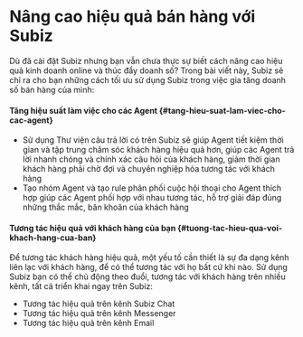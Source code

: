 # Nâng cao hiệu quả bán hàng với Subiz

Dù đã cài đặt Subiz nhưng bạn vẫn chưa thực sự biết cách nâng cao hiệu quả kinh doanh online và thúc đẩy doanh số? Trong bài viết này, Subiz sẽ chỉ ra cho bạn những cách tối ưu sử dụng Subiz trong việc gia tăng doanh số bán hàng của mình:

#### Tăng hiệu suất làm việc cho các Agent {#tang-hieu-suat-lam-viec-cho-cac-agent}

* Sử dụng Thư viện câu trả lời có trên Subiz sẽ giúp Agent tiết kiệm thời gian và tập trung chăm sóc khách hàng hiệu quả hơn, giúp các Agent trả lời nhanh chóng và chính xác câu hỏi của khách hàng, giảm thời gian khách hàng phải chờ đợi và chuyên nghiệp hóa tương tác với khách hàng
* Tạo nhóm Agent và tạo rule phân phối cuộc hội thoại cho Agent thích hợp giúp các Agent phối hợp với nhau tương tác, hỗ trợ giải đáp đúng những thắc mắc, băn khoăn của khách hàng

#### Tương tác hiệu quả với khách hàng của bạn {#tuong-tac-hieu-qua-voi-khach-hang-cua-ban}

Để tương tác khách hàng hiệu quả, một yếu tố cần thiết là sự đa dạng kênh liên lạc với khách hàng, để có thể tương tác với họ bất cứ khi nào. Sử dụng Subiz bạn có thể chủ động theo đuổi, tương tác với khách hàng trên nhiều kênh, tất cả triển khai ngay trên Subiz:

* Tương tác hiệu quả trên kênh Subiz Chat
* Tương tác hiệu quả trên kênh Messenger
* Tương tác hiệu quả trên kênh Email

